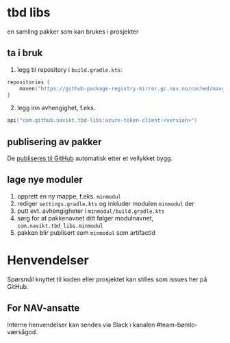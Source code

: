 tbd libs
==========

en samling pakker som kan brukes i prosjekter

## ta i bruk

1. legg til repository i `build.gradle.kts`:
```kotlin
repositories {
    maven("https://github-package-registry-mirror.gc.nav.no/cached/maven-release")
}
```
2. legg inn avhengighet, f.eks.
```kotlin
api("com.github.navikt.tbd-libs:azure-token-client:<version>")
```

## publisering av pakker

De [publiseres til GitHub](https://github.com/orgs/navikt/packages?repo_name=tbd-libs) automatisk etter et vellykket bygg.

## lage nye moduler 

1) opprett en ny mappe, f.eks. `minmodul`
2) rediger `settings.gradle.kts` og inkluder modulen `minmodul` der
3) putt evt. avhengigheter i `minmodul/build.gradle.kts`
4) sørg for at pakkenavnet ditt følger modulnavnet, `com.navikt.tbd_libs.minmodul`
5) pakken blir publisert som `minmodul` som artifactId

# Henvendelser
Spørsmål knyttet til koden eller prosjektet kan stilles som issues her på GitHub.

## For NAV-ansatte
Interne henvendelser kan sendes via Slack i kanalen #team-bømlo-værsågod.
